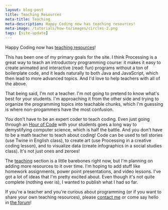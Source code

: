 ```yaml
---
layout: blog-post
title: Teaching Resources
meta-title: Teaching
meta-description: Happy Coding now has teaching resources!
meta-image: /tutorials/how-to/images/circles-2.png
tags: [site-update]
---
```


Happy Coding now has [teaching resources](/teaching)!

This has been one of my primary goals for the site. I think Processing is a great way to teach an introductory programming course: it makes it easy to create animated and interactive (read: fun) programs without a ton of boilerplate code, and it leads naturally to both Java and JavaScript, which then lead to more advanced topics. And I'd love to help teachers with all of the above.

That being said, I'm not a teacher. I'm not going to pretend to know what's best for your students. I'm approaching it from the other side and trying to organize the programming topics into teachable chunks, which I'm guessing is where non-progammers have the most confusion.

You don't have to be an expert coder to teach coding. Even just going through an [Hour of Code](/tutorials/processing/hour-of-code) with your students goes a long way to demystifying computer science, which is half the battle. And you don't have to be a math teacher to teach about coding! Code can be used to tell stories (use Twine in English class), to create art (use Processing in a creative coding lesson), and to visualize data (create infographics in a social studies class). It's not just ones and zeroes!

The [teaching](/teaching) section is a little barebones right now, but I'm planning on adding more resources to it over time. I'm hoping to add stuff like homework assignments, power point presentations, and video lessons. I've got a lot of ideas that I'm pretty excited about. Even though it's not quite complete (nothing ever is), I wanted to publish what I had so far.

If you're a teacher and you're curious about programming (or if you want to share your own teaching resources), please [contact me](/about/contact) or come say hello in [the forum](http://forum.HappyCoding.io)!
